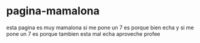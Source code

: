 # pagina-mamalona
esta pagina es muy mamalona si me pone un 7 es porque bien echa y si me pone un 7 es porque tambien esta mal echa aproveche profee

